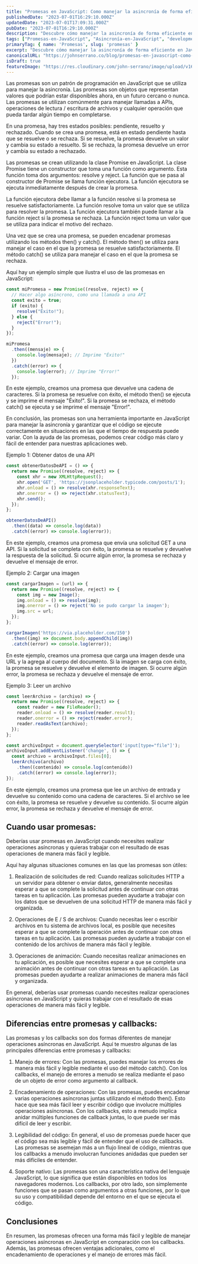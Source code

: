 ```yaml
---
title: "Promesas en JavaScript: Como manejar la asincronía de forma eficiente"
publishedDate: "2023-07-01T16:29:10.000Z"
updatedDate: "2023-07-01T17:09:31.000Z"
pubDate: "2023-07-01T16:29:10.000Z"
description: "Descubre cómo manejar la asincronía de forma eficiente en JavaScript con promesas. Aprende a optimizar tu código asincrónico y simplifica la complejidad de la asincronía en JavaScript."
tags: ["Promesas-en-JavaScript", "Asincronía-en-JavaScript", "development", "webdeveloment", "desarrollo-web", "JavaScript", "promesas", "asincronía"]
primaryTag: { name: 'Promesas', slug: 'promesas' }
excerpt: "Descubre cómo manejar la asincronía de forma eficiente en JavaScript con promesas. Aprende a optimizar tu código asincrónico y simplifica la complejidad de la asincronía en JavaScript."
canonicalURL: "https://johnserrano.co/blog/promesas-en-javascript-como-manejar-la-asincronia-de-forma-eficiente"
isDraft: true
featureImage: "https://res.cloudinary.com/john-serrano/image/upload/v1680391473/John%20Serrano/Blog%20Post/closures-en-javascript-que-son-y-para-que-sirven/closures_nq1bkk.jpg"
---
```


Las promesas son un patrón de programación en JavaScript que se utiliza para manejar la asincronía. Las promesas son objetos que representan valores que podrían estar disponibles ahora, en un futuro cercano o nunca. Las promesas se utilizan comúnmente para manejar llamadas a APIs, operaciones de lectura / escritura de archivos y cualquier operación que pueda tardar algún tiempo en completarse.

En una promesa, hay tres estados posibles: pendiente, resuelto y rechazado. Cuando se crea una promesa, está en estado pendiente hasta que se resuelve o se rechaza. Si se resuelve, la promesa devuelve un valor y cambia su estado a resuelto. Si se rechaza, la promesa devuelve un error y cambia su estado a rechazado.

Las promesas se crean utilizando la clase Promise en JavaScript. La clase Promise tiene un constructor que toma una función como argumento. Esta función toma dos argumentos: resolve y reject. La función que se pasa al constructor de Promise se llama función ejecutora. La función ejecutora se ejecuta inmediatamente después de crear la promesa.

La función ejecutora debe llamar a la función resolve si la promesa se resuelve satisfactoriamente. La función resolve toma un valor que se utiliza para resolver la promesa. La función ejecutora también puede llamar a la función reject si la promesa se rechaza. La función reject toma un valor que se utiliza para indicar el motivo del rechazo.

Una vez que se crea una promesa, se pueden encadenar promesas utilizando los métodos then() y catch(). El método then() se utiliza para manejar el caso en el que la promesa se resuelve satisfactoriamente. El método catch() se utiliza para manejar el caso en el que la promesa se rechaza.

Aquí hay un ejemplo simple que ilustra el uso de las promesas en JavaScript:

```javascript
const miPromesa = new Promise((resolve, reject) => {
  // Hacer algo asíncrono, como una llamada a una API
  const exito = true;
  if (exito) {
    resolve("Éxito!");
  } else {
    reject("Error!");
  }
});

miPromesa
  .then((mensaje) => {
    console.log(mensaje); // Imprime "Éxito!"
  })
  .catch((error) => {
    console.log(error); // Imprime "Error!"
  });
```

En este ejemplo, creamos una promesa que devuelve una cadena de caracteres. Si la promesa se resuelve con éxito, el método then() se ejecuta y se imprime el mensaje "Éxito!". Si la promesa se rechaza, el método catch() se ejecuta y se imprime el mensaje "Error!".

En conclusión, las promesas son una herramienta importante en JavaScript para manejar la asincronía y garantizar que el código se ejecute correctamente en situaciones en las que el tiempo de respuesta puede variar. Con la ayuda de las promesas, podemos crear código más claro y fácil de entender para nuestras aplicaciones web.

Ejemplo 1: Obtener datos de una API
```javascript
const obtenerDatosDeAPI = () => {
  return new Promise((resolve, reject) => {
    const xhr = new XMLHttpRequest();
    xhr.open('GET', 'https://jsonplaceholder.typicode.com/posts/1');
    xhr.onload = () => resolve(xhr.responseText);
    xhr.onerror = () => reject(xhr.statusText);
    xhr.send();
  });
};

obtenerDatosDeAPI()
  .then((data) => console.log(data))
  .catch((error) => console.log(error));
```

En este ejemplo, creamos una promesa que envía una solicitud GET a una API. Si la solicitud se completa con éxito, la promesa se resuelve y devuelve la respuesta de la solicitud. Si ocurre algún error, la promesa se rechaza y devuelve el mensaje de error.

Ejemplo 2: Cargar una imagen
```javascript
const cargarImagen = (url) => {
  return new Promise((resolve, reject) => {
    const img = new Image();
    img.onload = () => resolve(img);
    img.onerror = () => reject('No se pudo cargar la imagen');
    img.src = url;
  });
};

cargarImagen('https://via.placeholder.com/150')
  .then((img) => document.body.appendChild(img))
  .catch((error) => console.log(error));
```

En este ejemplo, creamos una promesa que carga una imagen desde una URL y la agrega al cuerpo del documento. Si la imagen se carga con éxito, la promesa se resuelve y devuelve el elemento de imagen. Si ocurre algún error, la promesa se rechaza y devuelve el mensaje de error.

Ejemplo 3: Leer un archivo
```javascript
const leerArchivo = (archivo) => {
  return new Promise((resolve, reject) => {
    const reader = new FileReader();
    reader.onload = () => resolve(reader.result);
    reader.onerror = () => reject(reader.error);
    reader.readAsText(archivo);
  });
};

const archivoInput = document.querySelector('input[type="file"]');
archivoInput.addEventListener('change', () => {
  const archivo = archivoInput.files[0];
  leerArchivo(archivo)
    .then((contenido) => console.log(contenido))
    .catch((error) => console.log(error));
});
```
En este ejemplo, creamos una promesa que lee un archivo de entrada y devuelve su contenido como una cadena de caracteres. Si el archivo se lee con éxito, la promesa se resuelve y devuelve su contenido. Si ocurre algún error, la promesa se rechaza y devuelve el mensaje de error.

## Cuando usar promesas:
Deberías usar promesas en JavaScript cuando necesites realizar operaciones asíncronas y quieras trabajar con el resultado de esas operaciones de manera más fácil y legible.

Aquí hay algunas situaciones comunes en las que las promesas son útiles:

1. Realización de solicitudes de red: Cuando realizas solicitudes HTTP a un servidor para obtener o enviar datos, generalmente necesitas esperar a que se complete la solicitud antes de continuar con otras tareas en tu aplicación. Las promesas pueden ayudarte a trabajar con los datos que se devuelven de una solicitud HTTP de manera más fácil y organizada.

2. Operaciones de E / S de archivos: Cuando necesitas leer o escribir archivos en tu sistema de archivos local, es posible que necesites esperar a que se complete la operación antes de continuar con otras tareas en tu aplicación. Las promesas pueden ayudarte a trabajar con el contenido de los archivos de manera más fácil y legible.

3. Operaciones de animación: Cuando necesitas realizar animaciones en tu aplicación, es posible que necesites esperar a que se complete una animación antes de continuar con otras tareas en tu aplicación. Las promesas pueden ayudarte a realizar animaciones de manera más fácil y organizada.

En general, deberías usar promesas cuando necesites realizar operaciones asíncronas en JavaScript y quieras trabajar con el resultado de esas operaciones de manera más fácil y legible.

## Diferencias entre promesas y callbacks:

Las promesas y los callbacks son dos formas diferentes de manejar operaciones asíncronas en JavaScript. Aquí te muestro algunas de las principales diferencias entre promesas y callbacks:

1. Manejo de errores: Con las promesas, puedes manejar los errores de manera más fácil y legible mediante el uso del método catch(). Con los callbacks, el manejo de errores a menudo se realiza mediante el paso de un objeto de error como argumento al callback.

2. Encadenamiento de operaciones: Con las promesas, puedes encadenar varias operaciones asíncronas juntas utilizando el método then(). Esto hace que sea más fácil leer y escribir código que involucre múltiples operaciones asíncronas. Con los callbacks, esto a menudo implica anidar múltiples funciones de callback juntas, lo que puede ser más difícil de leer y escribir.

3. Legibilidad del código: En general, el uso de promesas puede hacer que el código sea más legible y fácil de entender que el uso de callbacks. Las promesas se asemejan más a un flujo lineal de código, mientras que los callbacks a menudo involucran funciones anidadas que pueden ser más difíciles de entender.

4. Soporte nativo: Las promesas son una característica nativa del lenguaje JavaScript, lo que significa que están disponibles en todos los navegadores modernos. Los callbacks, por otro lado, son simplemente funciones que se pasan como argumentos a otras funciones, por lo que su uso y compatibilidad depende del entorno en el que se ejecuta el código.

## Conclusiones

En resumen, las promesas ofrecen una forma más fácil y legible de manejar operaciones asíncronas en JavaScript en comparación con los callbacks. Además, las promesas ofrecen ventajas adicionales, como el encadenamiento de operaciones y el manejo de errores más fácil.
